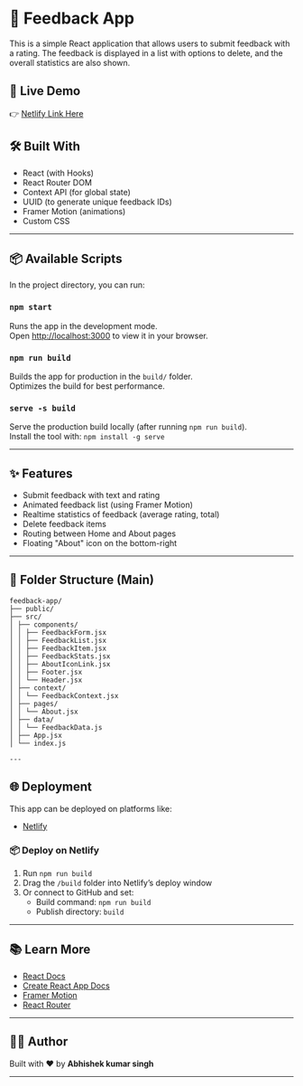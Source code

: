 # 💬 Feedback App

This is a simple React application that allows users to submit feedback with a rating. The feedback is displayed in a list with options to delete, and the overall statistics are also shown.

## 🚀 Live Demo

👉 [Netlify Link Here](https://feedbackforservice.netlify.app/)

## 🛠️ Built With

- React (with Hooks)
- React Router DOM
- Context API (for global state)
- UUID (to generate unique feedback IDs)
- Framer Motion (animations)
- Custom CSS

---

## 📦 Available Scripts

In the project directory, you can run:

### `npm start`

Runs the app in the development mode.\
Open [http://localhost:3000](http://localhost:3000) to view it in your browser.

### `npm run build`

Builds the app for production in the `build/` folder.\
Optimizes the build for best performance.

### `serve -s build`

Serve the production build locally (after running `npm run build`).\
Install the tool with: `npm install -g serve`

---

## ✨ Features

- Submit feedback with text and rating
- Animated feedback list (using Framer Motion)
- Realtime statistics of feedback (average rating, total)
- Delete feedback items
- Routing between Home and About pages
- Floating "About" icon on the bottom-right

---

## 📁 Folder Structure (Main)

```
feedback-app/
├── public/
├── src/
│ ├── components/
│ │ ├── FeedbackForm.jsx
│ │ ├── FeedbackList.jsx
│ │ ├── FeedbackItem.jsx
│ │ ├── FeedbackStats.jsx
│ │ ├── AboutIconLink.jsx
│ │ ├── Footer.jsx
│ │ └── Header.jsx
│ ├── context/
│ │ └── FeedbackContext.jsx
│ ├── pages/
│ │ └── About.jsx
│ ├── data/
│ │ └── FeedbackData.js
│ ├── App.jsx
│ └── index.js

---
```

## 🌐 Deployment

This app can be deployed on platforms like:

- [Netlify](https://feedbackforservice.netlify.app/)

### 📦 Deploy on Netlify

1. Run `npm run build`
2. Drag the `/build` folder into Netlify’s deploy window
3. Or connect to GitHub and set:
   - Build command: `npm run build`
   - Publish directory: `build`

---

## 📚 Learn More

- [React Docs](https://reactjs.org/)
- [Create React App Docs](https://create-react-app.dev/)
- [Framer Motion](https://www.framer.com/motion/)
- [React Router](https://reactrouter.com/)

---

## 🧑‍💻 Author

Built with ❤️ by **Abhishek kumar singh**

---
